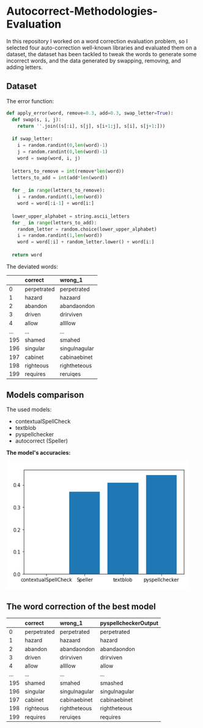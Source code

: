 # Autocorrect-Methodologies-Evaluation

In this repository I worked on a word correction evaluation problem, so I selected four auto-correction well-known libraries and evaluated them on a dataset, the dataset has been tackled to tweak the words to generate some incorrect words, and the data generated by swapping, removing, and adding letters.

## Dataset
The error function:

```Python
def apply_error(word, remove=0.3, add=0.3, swap_letter=True):
  def swap(s, i, j):
    return ''.join((s[:i], s[j], s[i+1:j], s[i], s[j+1:]))

  if swap_letter:
    i = random.randint(0,len(word)-1)
    j = random.randint(0,len(word)-1)
    word = swap(word, i, j)

  letters_to_remove = int(remove*len(word))
  letters_to_add = int(add*len(word))

  for _ in range(letters_to_remove):
    i = random.randint(1,len(word))
    word = word[:i-1] + word[i:]

  lower_upper_alphabet = string.ascii_letters
  for _ in range(letters_to_add):
    random_letter = random.choice(lower_upper_alphabet)
    i = random.randint(1,len(word))
    word = word[:i] + random_letter.lower() + word[i:]

  return word
```

The deviated words:

|     | correct     | wrong_1       |
|:----|:------------|:--------------|
| 0   | perpetrated | perpetrated   |
| 1   | hazard      | hazaard       |
| 2   | abandon     | abandaondon   |
| 3   | driven      | drirviven     |
| 4   | allow       | allllow       |
| ... | ...         | ...           |
| 195 | shamed      | smahed        |
| 196 | singular    | singulnagular |
| 197 | cabinet     | cabinaebinet  |
| 198 | righteous   | rightheteous  |
| 199 | requires    | reruiqes      |

## Models comparison
The used models:
- contextualSpellCheck
- textblob
- pyspellchecker
- autocorrect (Speller)

**The model's accuracies:**

![accuracies](Images/Screenshot_1.png)


## The word correction of the best model

|     | correct     | wrong_1       | pyspellcheckerOutput  |
|:----|:------------|:--------------|:----------------------|
| 0   | perpetrated | perpetrated   | perpetrated           |
| 1   | hazard      | hazaard       | hazard                |
| 2   | abandon     | abandaondon   | abandaondon           |
| 3   | driven      | drirviven     | drirviven             |
| 4   | allow       | allllow       | allow                 |
| ... | ...         | ...           | ...                   |
| 195 | shamed      | smahed        | smashed               |
| 196 | singular    | singulnagular | singulnagular         |
| 197 | cabinet     | cabinaebinet  | cabinaebinet          |
| 198 | righteous   | rightheteous  | rightheteous          |
| 199 | requires    | reruiqes      | requires              |